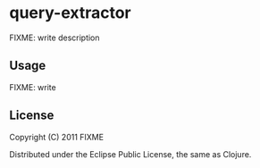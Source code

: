 # query-extractor

FIXME: write description

## Usage

FIXME: write

## License

Copyright (C) 2011 FIXME

Distributed under the Eclipse Public License, the same as Clojure.
